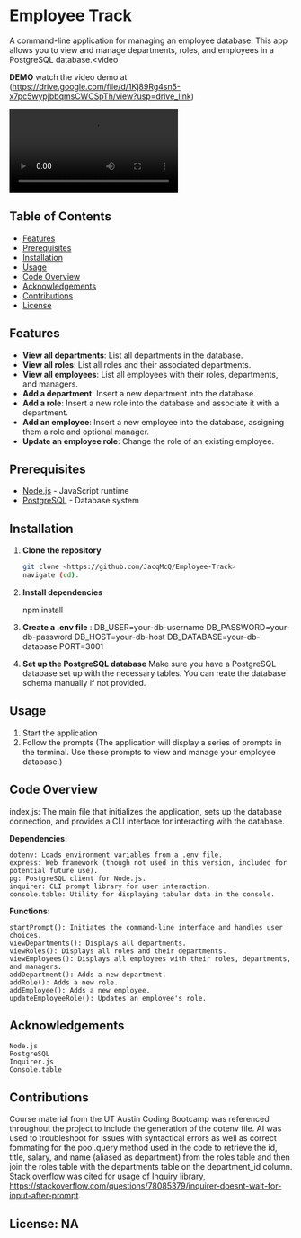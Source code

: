 # Employee Track

A command-line application for managing an employee database. This app allows you to view and manage departments, roles, and employees in a PostgreSQL database.<video 

**DEMO**
watch the video demo at (https://drive.google.com/file/d/1Kj89Rg4sn5-x7pc5wypjbbqmsCWCSpTh/view?usp=drive_link)


<video controls src="assests/Employee-track-demo.mp4" title="Title"></video>
## Table of Contents

- [Features](#Features)
- [Prerequisites](#prerequisites)
- [Installation](#installation)
- [Usage](#usage)
- [Code Overview](#code-overview)
- [Acknowledgements](#acknowledgements)
- [Contributions](#contributions)
- [License](#license)



## Features

- **View all departments**: List all departments in the database.
- **View all roles**: List all roles and their associated departments.
- **View all employees**: List all employees with their roles, departments, and managers.
- **Add a department**: Insert a new department into the database.
- **Add a role**: Insert a new role into the database and associate it with a department.
- **Add an employee**: Insert a new employee into the database, assigning them a role and optional manager.
- **Update an employee role**: Change the role of an existing employee.

## Prerequisites

- [Node.js](https://nodejs.org/) - JavaScript runtime
- [PostgreSQL](https://www.postgresql.org/) - Database system

## Installation

1. **Clone the repository**

   ```bash
   git clone <https://github.com/JacqMcQ/Employee-Track>
   navigate (cd).

2. **Install dependencies**

    npm install

3. **Create a .env file**
    :
    DB_USER=your-db-username
    DB_PASSWORD=your-db-password
    DB_HOST=your-db-host
    DB_DATABASE=your-db-database
    PORT=3001

4. **Set up the PostgreSQL database**
    Make sure you have a PostgreSQL database set up with the necessary tables. You can reate the database schema manually if not provided.

## Usage
1. Start the application
2. Follow the prompts (The application will display a series of prompts in the terminal. Use these prompts to view and manage your employee database.)

## Code Overview

index.js: The main file that initializes the application, sets up the database connection, and provides a CLI interface for interacting with the database.

**Dependencies:**

    dotenv: Loads environment variables from a .env file.
    express: Web framework (though not used in this version, included for potential future use).
    pg: PostgreSQL client for Node.js.
    inquirer: CLI prompt library for user interaction.
    console.table: Utility for displaying tabular data in the console.

**Functions:**

    startPrompt(): Initiates the command-line interface and handles user choices.
    viewDepartments(): Displays all departments.
    viewRoles(): Displays all roles and their departments.
    viewEmployees(): Displays all employees with their roles, departments, and managers.
    addDepartment(): Adds a new department.
    addRole(): Adds a new role.
    addEmployee(): Adds a new employee.
    updateEmployeeRole(): Updates an employee's role.

## Acknowledgements
    Node.js
    PostgreSQL
    Inquirer.js
    Console.table

## Contributions

Course material from the UT Austin Coding Bootcamp was referenced throughout the project to include the generation of the dotenv file. AI was used to troubleshoot for issues with syntactical errors as well as correct fommating for the pool.query method used in the code to retrieve the id, title, salary, and name (aliased as department) from the roles table and then join the roles table with the departments table on the department_id column. Stack overflow was cited for usage of Inquiry library,  https://stackoverflow.com/questions/78085379/inquirer-doesnt-wait-for-input-after-prompt.

## License: NA